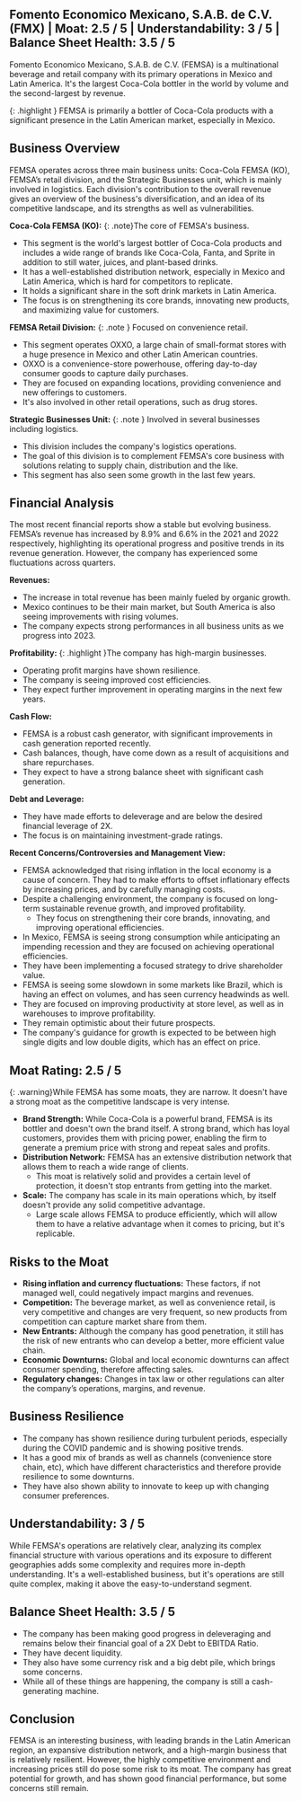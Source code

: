 ## Fomento Economico Mexicano, S.A.B. de C.V. (FMX) | Moat: 2.5 / 5 | Understandability: 3 / 5 | Balance Sheet Health: 3.5 / 5
Fomento Economico Mexicano, S.A.B. de C.V. (FEMSA) is a multinational beverage and retail company with its primary operations in Mexico and Latin America. It's the largest Coca-Cola bottler in the world by volume and the second-largest by revenue.

{: .highlight } FEMSA is primarily a bottler of Coca-Cola products with a significant presence in the Latin American market, especially in Mexico.

## Business Overview
FEMSA operates across three main business units: Coca-Cola FEMSA (KO), FEMSA’s retail division, and the Strategic Businesses unit, which is mainly involved in logistics. Each division's contribution to the overall revenue gives an overview of the business's diversification, and an idea of its competitive landscape, and its strengths as well as vulnerabilities.

**Coca-Cola FEMSA (KO):**
{: .note}The core of FEMSA's business.
*   This segment is the world's largest bottler of Coca-Cola products and includes a wide range of brands like Coca-Cola, Fanta, and Sprite in addition to still water, juices, and plant-based drinks.
*   It has a well-established distribution network, especially in Mexico and Latin America, which is hard for competitors to replicate.
*  It holds a significant share in the soft drink markets in Latin America. 
*   The focus is on strengthening its core brands, innovating new products, and maximizing value for customers. 

**FEMSA Retail Division:**
{: .note } Focused on convenience retail.
* This segment operates OXXO, a large chain of small-format stores with a huge presence in Mexico and other Latin American countries. 
*   OXXO is a convenience-store powerhouse, offering day-to-day consumer goods to capture daily purchases.
*   They are focused on expanding locations, providing convenience and new offerings to customers.
*   It's also involved in other retail operations, such as drug stores.

**Strategic Businesses Unit:**
{: .note } Involved in several businesses including logistics.
*   This division includes the company's logistics operations.
*   The goal of this division is to complement FEMSA's core business with solutions relating to supply chain, distribution and the like.
* This segment has also seen some growth in the last few years.

## Financial Analysis

The most recent financial reports show a stable but evolving business. FEMSA’s revenue has increased by 8.9% and 6.6% in the 2021 and 2022 respectively, highlighting its operational progress and positive trends in its revenue generation. However, the company has experienced some fluctuations across quarters.

**Revenues:**
*   The increase in total revenue has been mainly fueled by organic growth. 
*   Mexico continues to be their main market, but South America is also seeing improvements with rising volumes.
*  The company expects strong performances in all business units as we progress into 2023.
   
**Profitability:**
{: .highlight }The company has high-margin businesses.
*  Operating profit margins have shown resilience.
*  The company is seeing improved cost efficiencies.
*  They expect further improvement in operating margins in the next few years.

**Cash Flow:**
*  FEMSA is a robust cash generator, with significant improvements in cash generation reported recently.
*  Cash balances, though, have come down as a result of acquisitions and share repurchases.
*  They expect to have a strong balance sheet with significant cash generation.

**Debt and Leverage:**
*   They have made efforts to deleverage and are below the desired financial leverage of 2X.
*  The focus is on maintaining investment-grade ratings.

**Recent Concerns/Controversies and Management View:**
*   FEMSA acknowledged that rising inflation in the local economy is a cause of concern. They had to make efforts to offset inflationary effects by increasing prices, and by carefully managing costs.
*  Despite a challenging environment, the company is focused on long-term sustainable revenue growth, and improved profitability.
    * They focus on strengthening their core brands, innovating, and improving operational efficiencies.
*   In Mexico, FEMSA is seeing strong consumption while anticipating an impending recession and they are focused on achieving operational efficiencies.
*  They have been implementing a focused strategy to drive shareholder value.
*   FEMSA is seeing some slowdown in some markets like Brazil, which is having an effect on volumes, and has seen currency headwinds as well.
* They are focused on improving productivity at store level, as well as in warehouses to improve profitability.
*  They remain optimistic about their future prospects.
*  The company's guidance for growth is expected to be between high single digits and low double digits, which has an effect on price.

## Moat Rating: 2.5 / 5

{: .warning}While FEMSA has some moats, they are narrow. It doesn't have a strong moat as the competitive landscape is very intense.
*   **Brand Strength:** While Coca-Cola is a powerful brand, FEMSA is its bottler and doesn't own the brand itself. A strong brand, which has loyal customers, provides them with pricing power, enabling the firm to generate a premium price with strong and repeat sales and profits.
*    **Distribution Network:** FEMSA has an extensive distribution network that allows them to reach a wide range of clients.
     *  This moat is relatively solid and provides a certain level of protection, it doesn't stop entrants from getting into the market.
*  **Scale:** The company has scale in its main operations which, by itself doesn't provide any solid competitive advantage. 
    *    Large scale allows FEMSA to produce efficiently, which will allow them to have a relative advantage when it comes to pricing, but it's replicable.

## Risks to the Moat
*    **Rising inflation and currency fluctuations:** These factors, if not managed well, could negatively impact margins and revenues.
*   **Competition:** The beverage market, as well as convenience retail, is very competitive and changes are very frequent, so new products from competition can capture market share from them.
*    **New Entrants:** Although the company has good penetration, it still has the risk of new entrants who can develop a better, more efficient value chain.
*   **Economic Downturns:** Global and local economic downturns can affect consumer spending, therefore affecting sales.
*  **Regulatory changes:** Changes in tax law or other regulations can alter the company’s operations, margins, and revenue.

## Business Resilience
*   The company has shown resilience during turbulent periods, especially during the COVID pandemic and is showing positive trends.
*   It has a good mix of brands as well as channels (convenience store chain, etc), which have different characteristics and therefore provide resilience to some downturns.
*  They have also shown ability to innovate to keep up with changing consumer preferences.

## Understandability: 3 / 5

While FEMSA's operations are relatively clear, analyzing its complex financial structure with various operations and its exposure to different geographies adds some complexity and requires more in-depth understanding. It's a well-established business, but it's operations are still quite complex, making it above the easy-to-understand segment.

## Balance Sheet Health: 3.5 / 5

*   The company has been making good progress in deleveraging and remains below their financial goal of a 2X Debt to EBITDA Ratio.
*  They have decent liquidity.
*   They also have some currency risk and a big debt pile, which brings some concerns.
* While all of these things are happening, the company is still a cash-generating machine.

## Conclusion
FEMSA is an interesting business, with leading brands in the Latin American region, an expansive distribution network, and a high-margin business that is relatively resilient. However, the highly competitive environment and increasing prices still do pose some risk to its moat. The company has great potential for growth, and has shown good financial performance, but some concerns still remain.
